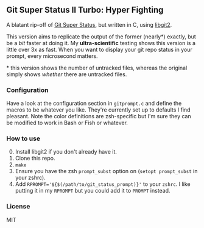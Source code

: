 ## Git Super Status II Turbo: Hyper Fighting

A blatant rip-off of [Git Super Status](https://github.com/olivierverdier/zsh-git-prompt), but written in C, using
[libgit2](https://libgit2.github.com/).

This version aims to replicate the output of the former (nearly\*) exactly, but be a _bit_ faster at doing it. My
**ultra-scientific** testing shows this version is a little over 3x as fast. When you want to display your git repo
status in your prompt, every microsecond matters.

\* this version shows the number of untracked files, whereas the original simply shows _whether_ there are untracked
files.

### Configuration

Have a look at the configuration section in `gitprompt.c` and define the macros to be whatever you like. They're
currently set up to defaults I find pleasant. Note the color definitions are zsh-specific but I'm sure they can be
modified to work in Bash or Fish or whatever.

### How to use

0. Install libgit2 if you don't already have it.
1. Clone this repo. 
2. `make`
3. Ensure you have the zsh `prompt_subst` option on (`setopt prompt_subst` in your zshrc).
4. Add `RPROMPT='${$(/path/to/git_status_prompt)}'` to your `zshrc`. I like putting it in my `RPROMPT` but you could add
   it to `PROMPT` instead.

### License

MIT
